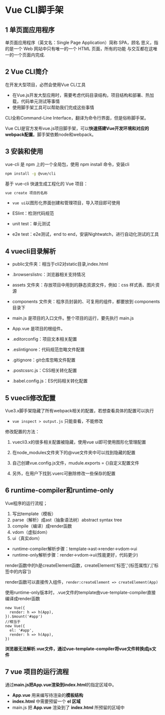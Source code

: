 # Vue CLI脚手架

## 1 单页面应用程序

单页面应用程序（英文名：Single Page Application）简称 SPA，顾名 思义，指的是一个 Web 网站中只有唯一的一个 HTML 页面，所有的功能 与交互都在这唯一的一个页面内完成.

## 2 Vue CLI简介

在开发大型项目，必然会使用Vue CLI工具

- 在Vue.js开发大型应用时，需要考虑代码目录结构，项目结构和部署、热加载，代码单元测试等事情
- 使用脚手架工具可以帮助我们完成这些事情

CLI全称Command-Line Interface，翻译为命令行界面，但是俗称脚手架。

Vue CLI是官方发布vue.js项目脚手架，可以**快速搭建Vue开发环境和对应的webpack配置**。脚手架依赖node和webpack。

## 3  安装和使用

vue-cli 是 npm 上的一个全局包，使用 npm install 命令，安装cli

```bash
npm install -g @vue/cli
```

基于 vue-cli 快速生成工程化的 Vue 项目：

```bash
vue create 项目的名称
```

- `vue ui`以图形化界面创建和管理项目，导入项目即可使用

- ESlint：检测代码规范
- unit test：单元测试
- e2e test：e2e测试，end to end，安装Nightwatch，进行自动化测试的工具

## 4 vuecli目录解析

- public文件夹：相当于cli2对static目录,index.html
- .browserslistrc：浏览器相关支持情况

- assets 文件夹：存放项目中用到的静态资源文件，例如：css 样式表、图片资源
- components 文件夹：程序员封装的、可复用的组件，都要放到 components 目录下
- main.js 是项目的入口文件。整个项目的运行，要先执行 main.js
- App.vue 是项目的根组件。
- .editorconfig：项目文本相关配置
- .eslintignore：代码规范忽略文件配置
- .gitignore：git仓库忽略文件配置
- .postcssrc.js：CSS相关转化配置
- .babel.config.js：ES代码相关转化配置

## 5 vuecli修改配置

Vue3.x脚手架隐藏了所有webpack相关的配置，若想查看具体的配置可以执行

- `vue inspect > output.js` 只能查看，不能修改

修改配置的方法：

1. vuecli3.x的很多相关配置被隐藏，使用vue ui即可使用图形化管理配置

2. 在node_modules文件夹下的@vue文件夹中可以找到隐藏的配置

3. 自己创建vue.config.js文件，mudule.exports = {}自定义配置文件

4. 另外，在用户下找到.vuerc可删除修改一些保存的配置

## 6 runtime-compiler和runtime-only

Vue程序的运行流程；

1. 写出template（模板）
2. parse（解析）成ast（抽象语法树）abstract syntax tree
3. compile（编译）成render函数
4. vdom（虚拟dom）
5. ui（真实dom）

- runtime-compiler解析步骤：template->ast->render->vdom->ui
- runtime-only解析步骤：render->vdom->ui(性能更好，代码更少)

render函数中的h是createElement函数，createElement('标签','{标签属性}',['标签中的内容'])

render函数可以直接传入组件，`render:createElement => createElement(App)`

使用runtime-only版本时，.vue文件的template由vue-template-compiler直接编译成render函数

```vue
new Vue({
  render: h => h(App),
}).$mount('#app')
//相当于
new Vue({
  el: '#app',
  render: h => h(App),
})
```

**浏览器无法解析.vue文件，通过vue-template-compiler将vue文件转换成js文件**

## 7 vue 项目的运行流程

通过**main.js把App.vue渲染到index.html**的指定区域中。

- **App.vue** 用来编写待渲染的**模板结构**
- **index.html** 中需要预留一个 **el 区域**
- main.js 把 **App.vue** 渲染到了 **index.html** 所预留的区域中

